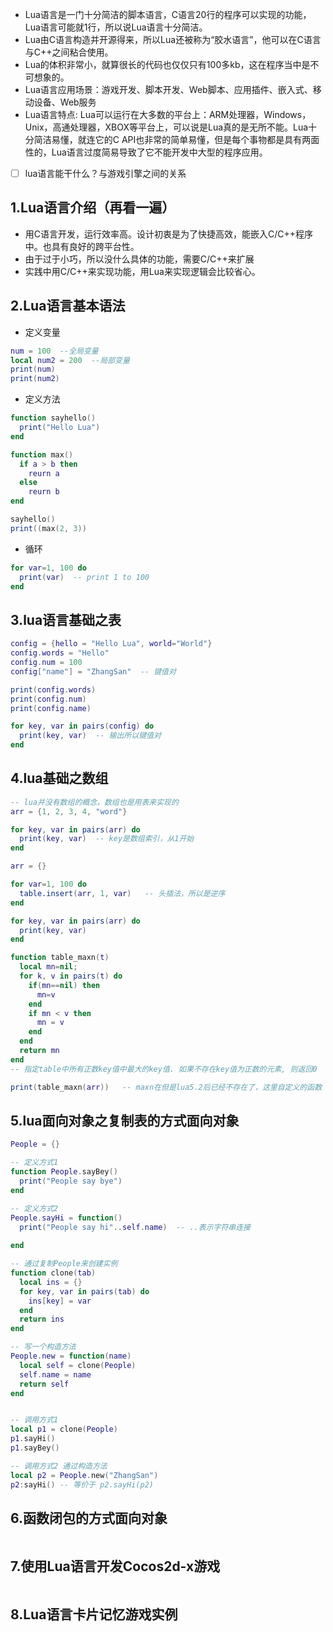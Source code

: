 - Lua语言是一门十分简洁的脚本语言，C语言20行的程序可以实现的功能，Lua语言可能就1行，所以说Lua语言十分简洁。
- Lua由C语言构造并开源得来，所以Lua还被称为“胶水语言”，他可以在C语言与C++之间粘合使用。
- Lua的体积非常小，就算很长的代码也仅仅只有100多kb，这在程序当中是不可想象的。
- Lua语言应用场景：游戏开发、脚本开发、Web脚本、应用插件、嵌入式、移动设备、Web服务
- Lua语言特点: Lua可以运行在大多数的平台上：ARM处理器，Windows，Unix，高通处理器，XBOX等平台上，可以说是Lua真的是无所不能。Lua十分简洁易懂，就连它的C API也非常的简单易懂，但是每个事物都是具有两面性的，Lua语言过度简易导致了它不能开发中大型的程序应用。

- [ ] lua语言能干什么？与游戏引擎之间的关系
## 1.Lua语言介绍（再看一遍）
- 用C语言开发，运行效率高。设计初衷是为了快捷高效，能嵌入C/C++程序中。也具有良好的跨平台性。
- 由于过于小巧，所以没什么具体的功能，需要C/C++来扩展
- 实践中用C/C++来实现功能，用Lua来实现逻辑会比较省心。

## 2.Lua语言基本语法
- 定义变量
```lua
num = 100  --全局变量
local num2 = 200  --局部变量
print(num)
print(num2)
```
- 定义方法
```lua
function sayhello()
  print("Hello Lua")
end

function max()
  if a > b then
    reurn a
  else
    reurn b
end

sayhello()
print((max(2, 3))
```
- 循环
```lua
for var=1, 100 do
  print(var)  -- print 1 to 100
end
```

## 3.lua语言基础之表
```lua
config = {hello = "Hello Lua", world="World"}
config.words = "Hello"
config.num = 100
config["name"] = "ZhangSan"  -- 键值对

print(config.words)
print(config.num)
print(config.name)

for key, var in pairs(config) do
  print(key, var)  -- 输出所以键值对
end
```

## 4.lua基础之数组
```lua
-- lua并没有数组的概念，数组也是用表来实现的
arr = {1, 2, 3, 4, "word"}

for key, var in pairs(arr) do
  print(key, var)  -- key是数组索引，从1开始
end
```

```lua
arr = {}

for var=1, 100 do
  table.insert(arr, 1, var)   -- 头插法，所以是逆序
end

for key, var in pairs(arr) do
  print(key, var)
end

function table_maxn(t)
  local mn=nil;
  for k, v in pairs(t) do
    if(mn==nil) then
      mn=v
    end
    if mn < v then
      mn = v
    end
  end
  return mn
end
-- 指定table中所有正数key值中最大的key值. 如果不存在key值为正数的元素, 则返回0

print(table_maxn(arr))   -- maxn在但是lua5.2后已经不存在了，这里自定义的函数
```

## 5.lua面向对象之复制表的方式面向对象
```lua
People = {}

-- 定义方式1
function People.sayBey()
  print("People say bye")
end

-- 定义方式2
People.sayHi = function()
  print("People say hi"..self.name)  -- ..表示字符串连接
  
end

-- 通过复制People来创建实例
function clone(tab)
  local ins = {}
  for key, var in pairs(tab) do
    ins[key] = var
  end
  return ins
end

-- 写一个构造方法
People.new = function(name)
  local self = clone(People)
  self.name = name
  return self
end


-- 调用方式1
local p1 = clone(People)
p1.sayHi()
p1.sayBey()

-- 调用方式2 通过构造方法
local p2 = People.new("ZhangSan")
p2:sayHi() -- 等价于 p2.sayHi(p2)

```

## 6.函数闭包的方式面向对象
```lua

```

## 7.使用Lua语言开发Cocos2d-x游戏
```lua

```

## 8.Lua语言卡片记忆游戏实例
```lua

```




